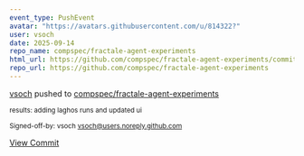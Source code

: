 ```yaml
---
event_type: PushEvent
avatar: "https://avatars.githubusercontent.com/u/814322?"
user: vsoch
date: 2025-09-14
repo_name: compspec/fractale-agent-experiments
html_url: https://github.com/compspec/fractale-agent-experiments/commit/4e8f1e43c31e93f4051f4128e9766db26ed9bc86
repo_url: https://github.com/compspec/fractale-agent-experiments
---
```


<a href='https://github.com/vsoch' target='_blank'>vsoch</a> pushed to <a href='https://github.com/compspec/fractale-agent-experiments' target='_blank'>compspec/fractale-agent-experiments</a>

<small>results: adding laghos runs and updated ui

Signed-off-by: vsoch <vsoch@users.noreply.github.com></small>

<a href='https://github.com/compspec/fractale-agent-experiments/commit/4e8f1e43c31e93f4051f4128e9766db26ed9bc86' target='_blank'>View Commit</a>